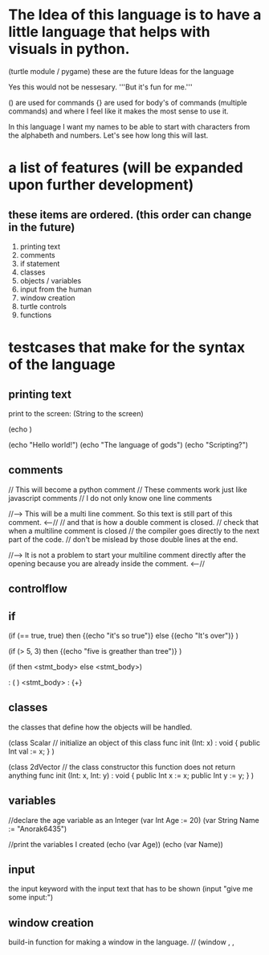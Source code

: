 # The Idea of this language is to have a little language that helps with visuals in python. 
(turtle module / pygame) these are the future Ideas for the language

Yes this would not be nessesary. '''But it's fun for me.'''

() are used for commands
{} are used for body's of commands (multiple commands)
and where I feel like it makes the most sense to use it.

In this language I want my names to be able to start with characters from the alphabeth and numbers.
Let's see how long this will last.
# a list of features (will be expanded upon further development)
## these items are ordered. (this order can change in the future)
1. printing text
2. comments
3. if statement
4. classes
5. objects / variables
6. input from the human
7. window creation
8. turtle controls
9. functions


# testcases that make for the syntax of the language
## printing text
print to the screen: (String to the screen)

(echo <String>)

(echo "Hello world!")
(echo "The language of gods")
(echo "Scripting?")

## comments
// This will become a python comment
// These comments work just like javascript comments
// I do not only know one line comments

//-->
This will be a multi line comment.
So this text is still part of this comment.
<--// // and that is how a double comment is closed.
// check that when a multiline comment is closed
// the compiler goes directly to the next part of the code.
// don't be mislead by those double lines at the end.

//--> It is not a problem to start your multiline comment directly 
after the opening because you are already inside the comment.
<--//

## controlflow
## if
(if (== true, true)
    then {(echo "it's so true")}
    else {(echo "It's over")}
)

(if (> 5, 3)
    then {(echo "five is greather than tree")}
)

(if <condition> then <stmt_body> else <stmt_body>)

<condition> : (<comparason> <val1> <val2>)
<stmt_body> : {<stmt>+}

## classes
the classes that define how the objects will be handled.


(class Scalar
    // initialize an object of this class
    func init (Int: x) : void {
        public Int val := x;
    }
)

(class 2dVector
    // the class constructor this function does not return anything
    func init (Int: x, Int: y) : void {
        public Int x := x;
        public Int y := y;
    }
)

## variables
//declare the age variable as an Integer
(var Int Age := 20)
(var String Name := "Anorak6435")

//print the variables I created
(echo (var Age))
(echo (var Name))

## input
the input keyword with the input text that has to be shown
(input "give me some input:")

## window creation
build-in function for making a window in the language.
// (window <width>, <height>, <title>)
(window 600, 400, "Window Title")

## turtle controls
Here we write the commands for the turtle

line:
A line could be between 2 vectors
(line <vector>, <vector>)
(line (var 2dVector 10, 10), (var 2dVector 30, 30))
or between two collection of integers
(line [15, 10], [12, 7])
(line <list>, <list>)

triangle:
(triangle <vector>, <vector>, <vector>)
//create the variables that are the vector variables
(triangle (var 2dVector 10, 10), (var 2dVector 30, 30), (var 2dVector 0, 30))
(triangle <variable>, <variable>, <variable>)
(triangle (var p1), (var p2), (var P3))

## functions
(func <name> <stmt_body>)

in the stmt_body there can be all kinds of statements. (But not class statements)